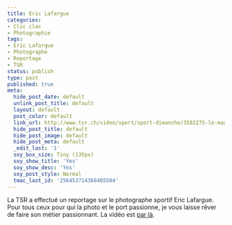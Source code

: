 ```yaml
---
title: Eric Lafargue
categories:
- Clic clac
- Photographie
tags:
- Eric Lafargue
- Photographe
- Reportage
- TSR
status: publish
type: post
published: true
meta:
  hide_post_date: default
  unlink_post_title: default
  layout: default
  post_color: default
  link_url: http://www.tsr.ch/video/sport/sport-dimanche/3582275-le-mag-eric-lafargue-photographe-sportif.html
  hide_post_title: default
  hide_post_image: default
  hide_post_meta: default
  _edit_last: '1'
  soy_box_size: Tiny (135px)
  soy_show_title: 'Yes'
  soy_show_desc: 'Yes'
  soy_post_style: Normal
  tmac_last_id: '256453714368405504'
---
```

La TSR a effectué un reportage sur le photographe sportif Eric Lafargue. Pour tous ceux pour qui la photo et le port passionne, je vous laisse rêver de faire son métier passionnant. La vidéo est <a href="http://www.tsr.ch/video/sport/sport-dimanche/3582275-le-mag-eric-lafargue-photographe-sportif.html">par là</a>.
